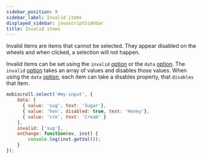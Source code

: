 ```yaml
---
sidebar_position: 9
sidebar_label: Invalid items
displayed_sidebar: javascriptSidebar
title: Invalid items
---
```


Invalid items are items that cannot be selected. They appear disabled on the wheels and when clicked, a selection will not happen.

Invalid items can be set using the `invalid` [option](/javascript/select/api#opt-invalid) or the `data` [option](/javascript/select/api#opt-data). The `invalid` [option](/javascript/select/api#opt-invalid) takes an array of values and disables those values. When using the `data` [option](/javascript/select/api#opt-data), each item can take a disables property, that `disables` that item.

```js title="Invalid example"
mobiscroll.select('#my-input', {
    data: [
      { value: 'sug', text: 'Sugar'}, 
      { value: 'hon', disabled: true, text: 'Honey'}, 
      { value: 'cre', text: 'Cream' }
    ],
    invalid: ['sug'],
    onChange: function(ev, inst) {
        console.log(inst.getVal());
    }
});
```